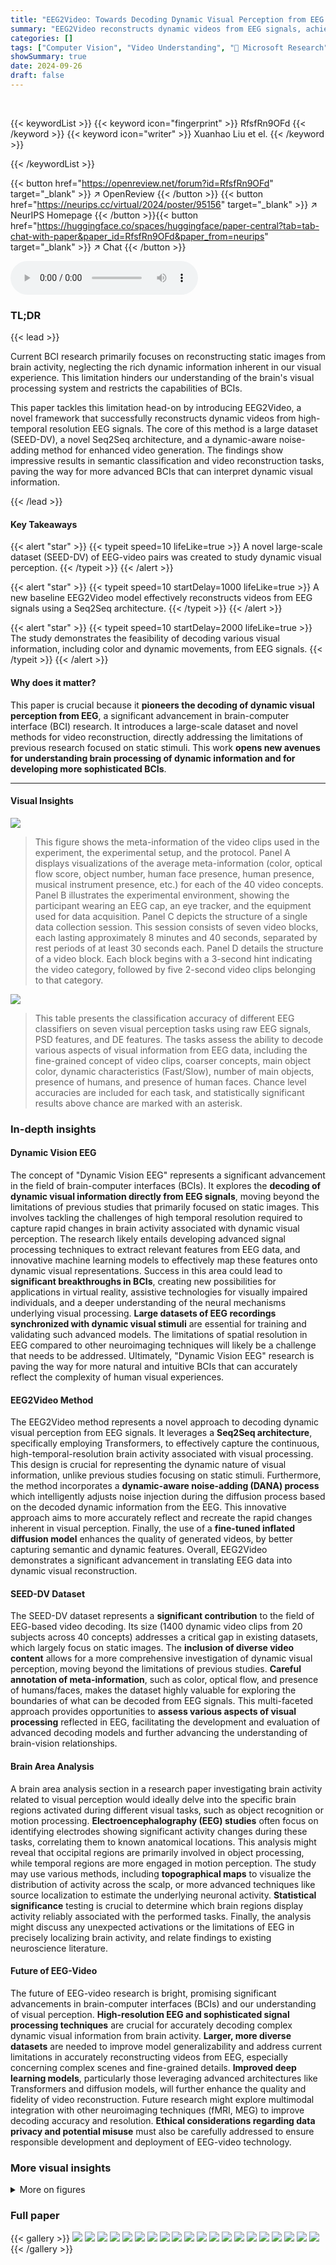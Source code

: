 ```yaml
---
title: "EEG2Video: Towards Decoding Dynamic Visual Perception from EEG Signals"
summary: "EEG2Video reconstructs dynamic videos from EEG signals, achieving 79.8% accuracy in semantic classification and 0.256 SSIM in video reconstruction."
categories: []
tags: ["Computer Vision", "Video Understanding", "🏢 Microsoft Research",]
showSummary: true
date: 2024-09-26
draft: false
---
```


<br>

{{< keywordList >}}
{{< keyword icon="fingerprint" >}} RfsfRn9OFd {{< /keyword >}}
{{< keyword icon="writer" >}} Xuanhao Liu et el. {{< /keyword >}}
 
{{< /keywordList >}}

{{< button href="https://openreview.net/forum?id=RfsfRn9OFd" target="_blank" >}}
↗ OpenReview
{{< /button >}}
{{< button href="https://neurips.cc/virtual/2024/poster/95156" target="_blank" >}}
↗ NeurIPS Homepage
{{< /button >}}{{< button href="https://huggingface.co/spaces/huggingface/paper-central?tab=tab-chat-with-paper&paper_id=RfsfRn9OFd&paper_from=neurips" target="_blank" >}}
↗ Chat
{{< /button >}}



<audio controls>
    <source src="https://ai-paper-reviewer.com/RfsfRn9OFd/podcast.wav" type="audio/wav">
    Your browser does not support the audio element.
</audio>


### TL;DR


{{< lead >}}

Current BCI research primarily focuses on reconstructing static images from brain activity, neglecting the rich dynamic information inherent in our visual experience.  This limitation hinders our understanding of the brain's visual processing system and restricts the capabilities of BCIs. 

This paper tackles this limitation head-on by introducing EEG2Video, a novel framework that successfully reconstructs dynamic videos from high-temporal resolution EEG signals. The core of this method is a large dataset (SEED-DV), a novel Seq2Seq architecture, and a dynamic-aware noise-adding method for enhanced video generation. The findings show impressive results in semantic classification and video reconstruction tasks, paving the way for more advanced BCIs that can interpret dynamic visual information.

{{< /lead >}}


#### Key Takeaways

{{< alert "star" >}}
{{< typeit speed=10 lifeLike=true >}} A novel large-scale dataset (SEED-DV) of EEG-video pairs was created to study dynamic visual perception. {{< /typeit >}}
{{< /alert >}}

{{< alert "star" >}}
{{< typeit speed=10 startDelay=1000 lifeLike=true >}} A new baseline EEG2Video model effectively reconstructs videos from EEG signals using a Seq2Seq architecture. {{< /typeit >}}
{{< /alert >}}

{{< alert "star" >}}
{{< typeit speed=10 startDelay=2000 lifeLike=true >}} The study demonstrates the feasibility of decoding various visual information, including color and dynamic movements, from EEG signals. {{< /typeit >}}
{{< /alert >}}

#### Why does it matter?
This paper is crucial because it **pioneers the decoding of dynamic visual perception from EEG**, a significant advancement in brain-computer interface (BCI) research.  It introduces a large-scale dataset and novel methods for video reconstruction, directly addressing the limitations of previous research focused on static stimuli.  This work **opens new avenues for understanding brain processing of dynamic information and for developing more sophisticated BCIs**.

------
#### Visual Insights



![](https://ai-paper-reviewer.com/RfsfRn9OFd/figures_3_1.jpg)

> This figure shows the meta-information of the video clips used in the experiment, the experimental setup, and the protocol.  Panel A displays visualizations of the average meta-information (color, optical flow score, object number, human face presence, human presence, musical instrument presence, etc.) for each of the 40 video concepts. Panel B illustrates the experimental environment, showing the participant wearing an EEG cap, an eye tracker, and the equipment used for data acquisition. Panel C depicts the structure of a single data collection session. This session consists of seven video blocks, each lasting approximately 8 minutes and 40 seconds, separated by rest periods of at least 30 seconds each. Panel D details the structure of a video block. Each block begins with a 3-second hint indicating the video category, followed by five 2-second video clips belonging to that category.





![](https://ai-paper-reviewer.com/RfsfRn9OFd/tables_7_1.jpg)

> This table presents the classification accuracy of different EEG classifiers on seven visual perception tasks using raw EEG signals, PSD features, and DE features.  The tasks assess the ability to decode various aspects of visual information from EEG data, including the fine-grained concept of video clips, coarser concepts, main object color, dynamic characteristics (Fast/Slow), number of main objects, presence of humans, and presence of human faces.  Chance level accuracies are included for each task, and statistically significant results above chance are marked with an asterisk.





### In-depth insights


#### Dynamic Vision EEG
The concept of "Dynamic Vision EEG" represents a significant advancement in the field of brain-computer interfaces (BCIs).  It explores the **decoding of dynamic visual information directly from EEG signals**, moving beyond the limitations of previous studies that primarily focused on static images. This involves tackling the challenges of high temporal resolution required to capture rapid changes in brain activity associated with dynamic visual perception.  The research likely entails developing advanced signal processing techniques to extract relevant features from EEG data, and innovative machine learning models to effectively map these features onto dynamic visual representations.  Success in this area could lead to **significant breakthroughs in BCIs**, creating new possibilities for applications in virtual reality, assistive technologies for visually impaired individuals, and a deeper understanding of the neural mechanisms underlying visual processing.  **Large datasets of EEG recordings synchronized with dynamic visual stimuli** are essential for training and validating such advanced models. The limitations of spatial resolution in EEG compared to other neuroimaging techniques will likely be a challenge that needs to be addressed.  Ultimately, "Dynamic Vision EEG" research is paving the way for more natural and intuitive BCIs that can accurately reflect the complexity of human visual experiences.

#### EEG2Video Method
The EEG2Video method represents a novel approach to decoding dynamic visual perception from EEG signals.  It leverages a **Seq2Seq architecture**, specifically employing Transformers, to effectively capture the continuous, high-temporal-resolution brain activity associated with visual processing.  This design is crucial for representing the dynamic nature of visual information, unlike previous studies focusing on static stimuli.  Furthermore, the method incorporates a **dynamic-aware noise-adding (DANA) process** which intelligently adjusts noise injection during the diffusion process based on the decoded dynamic information from the EEG. This innovative approach aims to more accurately reflect and recreate the rapid changes inherent in visual perception. Finally, the use of a **fine-tuned inflated diffusion model** enhances the quality of generated videos, by better capturing semantic and dynamic features.  Overall, EEG2Video demonstrates a significant advancement in translating EEG data into dynamic visual reconstruction.

#### SEED-DV Dataset
The SEED-DV dataset represents a **significant contribution** to the field of EEG-based video decoding.  Its size (1400 dynamic video clips from 20 subjects across 40 concepts) addresses a critical gap in existing datasets, which largely focus on static images. The **inclusion of diverse video content** allows for a more comprehensive investigation of dynamic visual perception, moving beyond the limitations of previous studies.  **Careful annotation of meta-information**, such as color, optical flow, and presence of humans/faces, makes the dataset highly valuable for exploring the boundaries of what can be decoded from EEG signals. This multi-faceted approach provides opportunities to **assess various aspects of visual processing** reflected in EEG, facilitating the development and evaluation of advanced decoding models and further advancing the understanding of brain-vision relationships.

#### Brain Area Analysis
A brain area analysis section in a research paper investigating brain activity related to visual perception would ideally delve into the specific brain regions activated during different visual tasks, such as object recognition or motion processing.  **Electroencephalography (EEG) studies** often focus on identifying electrodes showing significant activity changes during these tasks, correlating them to known anatomical locations. This analysis might reveal that occipital regions are primarily involved in object processing, while temporal regions are more engaged in motion perception.  The study may use various methods, including **topographical maps** to visualize the distribution of activity across the scalp, or more advanced techniques like source localization to estimate the underlying neuronal activity.   **Statistical significance** testing is crucial to determine which brain regions display activity reliably associated with the performed tasks.  Finally, the analysis might discuss any unexpected activations or the limitations of EEG in precisely localizing brain activity, and relate findings to existing neuroscience literature.

#### Future of EEG-Video
The future of EEG-video research is bright, promising significant advancements in brain-computer interfaces (BCIs) and our understanding of visual perception.  **High-resolution EEG and sophisticated signal processing techniques** are crucial for accurately decoding complex dynamic visual information from brain activity.  **Larger, more diverse datasets** are needed to improve model generalizability and address current limitations in accurately reconstructing videos from EEG, especially concerning complex scenes and fine-grained details.   **Improved deep learning models**, particularly those leveraging advanced architectures like Transformers and diffusion models, will further enhance the quality and fidelity of video reconstruction. Future research might explore multimodal integration with other neuroimaging techniques (fMRI, MEG) to improve decoding accuracy and resolution.  **Ethical considerations regarding data privacy and potential misuse** must also be carefully addressed to ensure responsible development and deployment of EEG-video technology.


### More visual insights

<details>
<summary>More on figures
</summary>


![](https://ai-paper-reviewer.com/RfsfRn9OFd/figures_4_1.jpg)

> This figure presents a statistical overview of the meta-information associated with the video clips in the dataset. It includes the proportion of videos featuring humans or human faces, the distribution of the number of objects in a scene, the distribution of the main color of the objects, and a histogram of the optical flow score (OFS), which indicates the level of dynamic movement in the videos.  These statistics provide insights into the dataset's diversity and visual characteristics, which are relevant for understanding the complexity of visual information that the EEG signals need to encode.


![](https://ai-paper-reviewer.com/RfsfRn9OFd/figures_5_1.jpg)

> This figure illustrates the EEG2Video framework proposed in the paper. It shows the architecture of the GLMNet encoder which combines global and local embeddings from EEG signals.  The main framework comprises a Seq2Seq model for predicting latent variables and semantic guidance, a video diffusion model for video generation using the predicted information, and a dynamic-aware noise-adding process incorporating dynamic information. Finally, a fine-tuned inflated diffusion UNet is used for video generation, guided by video-text pairs. 


![](https://ai-paper-reviewer.com/RfsfRn9OFd/figures_7_1.jpg)

> This figure presents a spatial analysis of brain activity related to visual perception tasks.  Subfigure (A) shows a topographic map of the EEG electrodes' accuracy in classifying Human/Animal videos, revealing that the occipital lobe shows high accuracy, supporting the visual cortex's role in object recognition. Subfigure (B) displays a similar map for Fast/Slow video classification, indicating a strong contribution from the temporal lobe, aligned with its role in processing movement.  Subfigure (C) demonstrates the impact of removing electrodes from various brain regions on classification accuracy. Removing occipital electrodes significantly reduces Human/Animal classification accuracy, highlighting the critical role of the visual cortex.  Conversely, temporal lobe removal primarily affects Fast/Slow accuracy, supporting the temporal lobe's role in dynamic visual perception.


![](https://ai-paper-reviewer.com/RfsfRn9OFd/figures_9_1.jpg)

> This figure showcases several examples of videos reconstructed by the EEG2Video model.  It demonstrates the model's ability to reconstruct videos with both low and high dynamic content, featuring a range of subjects (animals, people), settings (beaches, mountains, indoor/outdoor), and actions (skiing, dancing, playing guitar).  Each row displays a ground truth video (GT) and a corresponding video reconstructed using the proposed model (Ours). The goal is to visually illustrate the quality of video reconstruction achieved by the model across diverse video content.


![](https://ai-paper-reviewer.com/RfsfRn9OFd/figures_15_1.jpg)

> The figure shows the confusion matrices for the 40-class classification task using the GLMNet model.  Subfigure (A) displays the results using Differential Entropy (DE) features, while subfigure (B) shows the results using raw EEG signals. The matrices visualize the performance of the model by showing the counts of correctly and incorrectly classified instances for each class. The color intensity represents the proportion of predictions for a given true class that ended up in each predicted class. Darker colors indicate higher counts, and brighter colors indicate lower counts. This allows for a visual analysis of the model's strengths and weaknesses in classifying different classes within the 40-concept video dataset.  The diagonal line indicates correctly classified samples. 


![](https://ai-paper-reviewer.com/RfsfRn9OFd/figures_16_1.jpg)

> This figure provides a detailed overview of the experimental setup and data collection process. It showcases the meta-information visualization for the 40 video concepts (A), the data acquisition setup (B), the structure of a complete recording session with video blocks and rest periods (C), and the within-block structure which starts with a 3-second hint followed by five 2-second video clips from the same category (D). This comprehensive visualization aids in understanding the study design and how data were collected.


![](https://ai-paper-reviewer.com/RfsfRn9OFd/figures_17_1.jpg)

> This figure shows various examples of video reconstruction results from EEG signals using the proposed EEG2Video method.  The top row of each section displays the ground truth video frames, while the bottom row shows the corresponding frames reconstructed by the model.  The examples include videos with both low and high dynamic content, demonstrating the model's ability to handle diverse visual information.


![](https://ai-paper-reviewer.com/RfsfRn9OFd/figures_18_1.jpg)

> This figure shows several examples of videos reconstructed by the EEG2Video model.  Each row shows a ground truth video (GT) and the video reconstructed by the model (Ours).  The examples demonstrate the model's ability to reconstruct both low-dynamic videos (showing static or slow-moving scenes) and high-dynamic videos (showing fast-paced action or movement). The videos cover various categories, including animals, scenes, people, and activities.


![](https://ai-paper-reviewer.com/RfsfRn9OFd/figures_19_1.jpg)

> This figure shows several examples of videos reconstructed by the EEG2Video model.  The figure demonstrates the model's ability to reconstruct videos with varying degrees of dynamic content.  The top row shows the ground truth video frames and the bottom row presents the corresponding frames reconstructed by the EEG2Video model.  The examples include static scenes (mountain, beach, face) and highly dynamic scenes (skiing, fireworks, dancing). The diversity of the examples illustrates the model's capacity to handle various types of visual information.


![](https://ai-paper-reviewer.com/RfsfRn9OFd/figures_20_1.jpg)

> This figure showcases the video reconstruction results of the proposed EEG2Video model. It presents several video clips, both with low and high dynamic content, that were successfully reconstructed using EEG signals. Each example consists of two rows: the top row displays the ground truth (GT) video frames, while the bottom row shows the frames generated by the EEG2Video model. This illustrates the model's ability to accurately reconstruct a variety of video content, capturing both subtle and rapid changes in visual information.


![](https://ai-paper-reviewer.com/RfsfRn9OFd/figures_21_1.jpg)

> This figure shows various video reconstruction results from the EEG2Video model.  It demonstrates the model's ability to reconstruct videos across different categories, including animals, plants, people, and activities. Each row displays a sequence of frames from both the ground truth video and the video reconstructed by the model.  The figure illustrates both successes and limitations of the reconstruction approach.


![](https://ai-paper-reviewer.com/RfsfRn9OFd/figures_22_1.jpg)

> This figure showcases examples where the EEG2Video model's reconstruction of video clips was unsuccessful. It highlights instances where the model struggled to accurately capture either the semantic content or low-level visual details of the original videos.  Despite some failures, certain features like shapes, movements, and scene dynamics were partially reconstructed in some cases. This demonstrates that while the model can generate video from EEG data, achieving perfect reconstruction is still a challenge.


</details>






### Full paper

{{< gallery >}}
<img src="https://ai-paper-reviewer.com/RfsfRn9OFd/1.png" class="grid-w50 md:grid-w33 xl:grid-w25" />
<img src="https://ai-paper-reviewer.com/RfsfRn9OFd/2.png" class="grid-w50 md:grid-w33 xl:grid-w25" />
<img src="https://ai-paper-reviewer.com/RfsfRn9OFd/3.png" class="grid-w50 md:grid-w33 xl:grid-w25" />
<img src="https://ai-paper-reviewer.com/RfsfRn9OFd/4.png" class="grid-w50 md:grid-w33 xl:grid-w25" />
<img src="https://ai-paper-reviewer.com/RfsfRn9OFd/5.png" class="grid-w50 md:grid-w33 xl:grid-w25" />
<img src="https://ai-paper-reviewer.com/RfsfRn9OFd/6.png" class="grid-w50 md:grid-w33 xl:grid-w25" />
<img src="https://ai-paper-reviewer.com/RfsfRn9OFd/7.png" class="grid-w50 md:grid-w33 xl:grid-w25" />
<img src="https://ai-paper-reviewer.com/RfsfRn9OFd/8.png" class="grid-w50 md:grid-w33 xl:grid-w25" />
<img src="https://ai-paper-reviewer.com/RfsfRn9OFd/9.png" class="grid-w50 md:grid-w33 xl:grid-w25" />
<img src="https://ai-paper-reviewer.com/RfsfRn9OFd/10.png" class="grid-w50 md:grid-w33 xl:grid-w25" />
<img src="https://ai-paper-reviewer.com/RfsfRn9OFd/11.png" class="grid-w50 md:grid-w33 xl:grid-w25" />
<img src="https://ai-paper-reviewer.com/RfsfRn9OFd/12.png" class="grid-w50 md:grid-w33 xl:grid-w25" />
<img src="https://ai-paper-reviewer.com/RfsfRn9OFd/13.png" class="grid-w50 md:grid-w33 xl:grid-w25" />
<img src="https://ai-paper-reviewer.com/RfsfRn9OFd/14.png" class="grid-w50 md:grid-w33 xl:grid-w25" />
<img src="https://ai-paper-reviewer.com/RfsfRn9OFd/15.png" class="grid-w50 md:grid-w33 xl:grid-w25" />
<img src="https://ai-paper-reviewer.com/RfsfRn9OFd/16.png" class="grid-w50 md:grid-w33 xl:grid-w25" />
<img src="https://ai-paper-reviewer.com/RfsfRn9OFd/17.png" class="grid-w50 md:grid-w33 xl:grid-w25" />
<img src="https://ai-paper-reviewer.com/RfsfRn9OFd/18.png" class="grid-w50 md:grid-w33 xl:grid-w25" />
<img src="https://ai-paper-reviewer.com/RfsfRn9OFd/19.png" class="grid-w50 md:grid-w33 xl:grid-w25" />
<img src="https://ai-paper-reviewer.com/RfsfRn9OFd/20.png" class="grid-w50 md:grid-w33 xl:grid-w25" />
{{< /gallery >}}
